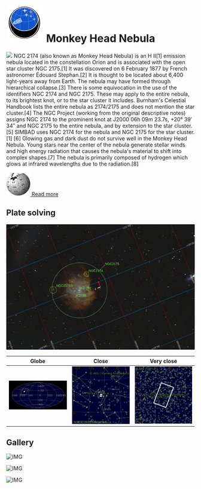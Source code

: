 # ![](..//Imaging//Common/pyl-tiny.png) Monkey Head Nebula
![](..//Imaging//JPEG/Monkey_Head_Nebula+00+co.jpg)
NGC 2174 (also known as Monkey Head Nebula) is an H II[1] emission nebula located in the constellation Orion and is associated with the open star cluster NGC 2175.[1] It was discovered on 6 February 1877 by French astronomer Édouard Stephan.[2] It is thought to be located about 6,400 light-years away from Earth. The nebula may have formed through hierarchical collapse.[3] There is some equivocation in the use of the identifiers NGC 2174 and NGC 2175. These may apply to the entire nebula, to its brightest knot, or to the star cluster it includes. Burnham's Celestial Handbook lists the entire nebula as 2174/2175 and does not mention the star cluster.[4] The NGC Project (working from the original descriptive notes) assigns NGC 2174 to the prominent knot at J2000 06h 09m 23.7s, +20° 39′ 34″ and NGC 2175 to the entire nebula, and by extension to the star cluster.[5] SIMBAD uses NGC 2174 for the nebula and NGC 2175 for the star cluster.[1] [6] Glowing gas and dark dust do not survive well in the Monkey Head Nebula. Young stars near the center of the nebula generate stellar winds and high energy radiation that causes the nebula's material to shift into complex shapes.[7] The nebula is primarily composed of hydrogen which glows at infrared wavelengths due to the radiation.[8]

[![](..//Imaging//Common/Wikipedia.png) Read more](https://en.wikipedia.org/wiki/NGC_2174)
## Plate solving 


![IMG](..//Imaging//HD/Monkey_Head_Nebula_Annotated.jpg)


| Globe | Close | Very close |
| ----- | ----- | ----- |
|![IMG](..//Imaging//HD/Monkey_Head_Nebula_Globe.jpg) |![IMG](..//Imaging//HD/Monkey_Head_Nebula_Close.jpg) |![IMG](..//Imaging//HD/Monkey_Head_Nebula_Closer.jpg) |

## Gallery
![IMG](..//Imaging//JPEG/Monkey_Head_Nebula+00+co.jpg) 

![IMG](..//Imaging//JPEG/Monkey_Head_Nebula+01+co.jpg) 

![IMG](..//Imaging//JPEG/Monkey_Head_Nebula+00+bg.jpg)
